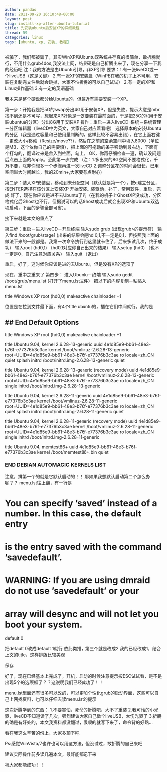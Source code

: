 ```yaml
---
author: pandao
date: 2011-09-20 16:10:48+00:00
layout: post
slug: install-xp-after-ubuntu-tutorial
title: 先安装ubuntu后安装XP的详细教程
thread: 59
categories: linux
tags: [ubuntu, xp, 安装, 教程]
---
```


被骗了，我们都被骗了，其实WinXP和Ubuntu双系统共存真的很简单，敢折腾就行，不用什么grub4dos,我没法上网，结果硬是自己折腾出来了，现在分享一下我的经历吧
注：我的方法是由Ubuntu引导，非XP引导
要求：1.有一张liveCD或一个liveUSB（这是关键）
2.有一张XP的安装盘（WinPE在我的机子上不可用，安装在复制完文件后就会跳掉，大家不怕折腾的可以自己试试）
2.有一定的XP和Linux操作基础
3.有一定的英语基础

我本来是整个硬盘都分给Ubuntu的，但最近有需要安装一个XP。

第一步：开始我是把5G的swap分出4G用于安装XP，但是失败，提示大意是mbr找不到还是不可写，想起来XP好象是一定要装在最前面的，于是把25G的/(用于安装ubuntu的分区）分出8G用于安装XP
操作：重启－进入liveCD-系统－系统管理－分区编辑器（liveCD中为英文，大家自己对应着看吧）
选择原本的安装Ubuntu的分区（我是通过容量和已使用量判断的，这样比较不容易出错），在它上面右键－更改大小/移动（Resize/move??)，然后在之前的空余空间中填入8000（单位是MB，这个依你自己的需要填），把上面的可拖动的条子移动到最右边，下面有个打勾的，翻译过来是舍入到柱面，勾上。
OK，你再仔细检查一遍，确认没问题后点击上面的Apply。至此第一步完成
（注：1.多出来的8G空间不要格式化，千万不要，除非你想多一个步骤再进一次liveCD
2.调整分区花的时间会很长，已用空间越大时间越长，我的20min+,大家要有点耐心)

第二步：装入XP安装盘，移动到未分配空间（默认就是第一个），按c建立分区，按ENTER选择在该分区上安装XP
开始安装…装驱动，补丁，常用软件，重启，完成
好了，现在你应该是进不去Ubuntu了的（在我的机子上GhostXP没成功，分区格式化后Ghost也不行，但据说可以的话Ghost成功后就会出现XP和Ubuntu双选项启动，下面的步骤全部可省）。

接下来就是本文的重点了

第三步：重启－进入liveCD－开启终端
输入sudo grub (出现grub>的提示符）
输入find /boot/grub/stage1 (出来的结果会是hd 0,1,不一定是0,1，但按照我上面的做法下来的一般都是。我第一次命令执行到这里就卡住了，后来多试几次，终于成功）
输入root (hd0,1) （hd0,1对应你自己出来的结果）
输入setup (hd0) （也不一定是0，自己注意对应关系）
输入quit （退出）

重启，好了，这时候你应该是进的去Ubuntu，但是没有XP的选项了

现在，重中之重来了
第四步：
进入Ubuntu－终端
输入sudo gedit /boot/grub/menu.lst (打开了menu.lst文件）
把以下的内容复制－粘贴入menu.lst

title Windows XP
root (hd0,0)
makeactive
chainloader +1

位置是在拉到文件最下面，有4个title ubuntu的，插在它们中间就行。我的是

## ## End Default Options ##

title Windows XP
root (hd0,0)
makeactive
chainloader +1

title Ubuntu 9.04, kernel 2.6.28-13-generic
uuid 4e1d85e9-bb61-48e3-b76f-e77376b3c3ae
kernel /boot/vmlinuz-2.6.28-13-generic root=UUID=4e1d85e9-bb61-48e3-b76f-e77376b3c3ae ro locale=zh_CN quiet splash
initrd /boot/initrd.img-2.6.28-13-generic
quiet

title Ubuntu 9.04, kernel 2.6.28-13-generic (recovery mode)
uuid 4e1d85e9-bb61-48e3-b76f-e77376b3c3ae
kernel /boot/vmlinuz-2.6.28-13-generic root=UUID=4e1d85e9-bb61-48e3-b76f-e77376b3c3ae ro locale=zh_CN single
initrd /boot/initrd.img-2.6.28-13-generic

title Ubuntu 9.04, kernel 2.6.28-11-generic
uuid 4e1d85e9-bb61-48e3-b76f-e77376b3c3ae
kernel /boot/vmlinuz-2.6.28-11-generic root=UUID=4e1d85e9-bb61-48e3-b76f-e77376b3c3ae ro locale=zh_CN quiet splash
initrd /boot/initrd.img-2.6.28-11-generic
quiet

title Ubuntu 9.04, kernel 2.6.28-11-generic (recovery mode)
uuid 4e1d85e9-bb61-48e3-b76f-e77376b3c3ae
kernel /boot/vmlinuz-2.6.28-11-generic root=UUID=4e1d85e9-bb61-48e3-b76f-e77376b3c3ae ro locale=zh_CN single
initrd /boot/initrd.img-2.6.28-11-generic

title Ubuntu 9.04, memtest86+
uuid 4e1d85e9-bb61-48e3-b76f-e77376b3c3ae
kernel /boot/memtest86+.bin
quiet

### END DEBIAN AUTOMAGIC KERNELS LIST

注意，排第一个的就是它默认启动的！！
那如果我想默认启动第二个怎么办呢？？
menu.lst往上翻，有一行是
# You can specify ’saved’ instead of a number. In this case, the default entry
# is the entry saved with the command ’savedefault’.
# WARNING: If you are using dmraid do not use ’savedefault’ or your
# array will desync and will not let you boot your system.
default 0

把default 0改成default 1就行
依此类推，第三个就是改成2
我的已经改成1，结合上文的title，这样排版比较美观

保存

好了，现在已经基本上完成了，开机，启动的时候注意提示按ESC试试看，是不是出现5个的选项框了？？这说明我们已经成功了！！

menu.lst里面还有很多可以改的，可以更加个性化grub的启动界面，这些可以自己上网找资料，也可以仔细去读menu.lst的提示

这次折腾学到的东西：
1.不要害怕，死命的折腾吧，大不了重装
2.我可怜的小光驱，liveCD不知道读了几次，强烈建议大家自己做个liveUSB，太伤光驱了
3.折腾的确是有好处的，本文我资料都没翻过，很顺的就写下来了，命令背的好熟…

看在我这么辛苦的份上，大家多顶下吧

Ps:感觉WinVista/7也许也可以用这方法，但没试过，敢折腾的自己来吧

建议实际操作前多读几遍本文，最好能都记下来

祝大家都能成功！！

